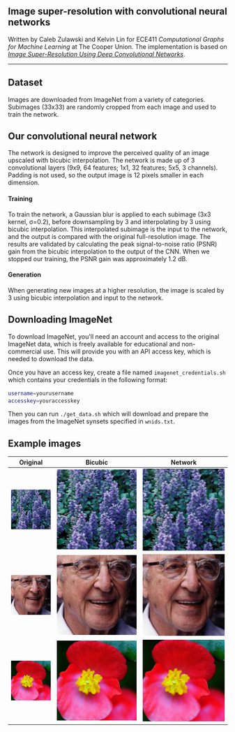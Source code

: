 ## Image super-resolution with convolutional neural networks

Written by Caleb Zulawski and Kelvin Lin for ECE411 *Computational Graphs for Machine Learning* at The Cooper Union.
The implementation is based on [*Image Super-Resolution Using Deep
Convolutional Networks*](https://arxiv.org/pdf/1501.00092v3.pdf).

---

## Dataset
Images are downloaded from ImageNet from a variety of categories.  Subimages (33x33) are randomly cropped from each image and used to train the network.

## Our convolutional neural network
The network is designed to improve the perceived quality of an image upscaled with bicubic interpolation.  The network is made up of 3 convolutional layers (9x9, 64 features; 1x1, 32 features; 5x5, 3 channels).  Padding is not used, so the output image is 12 pixels smaller in each dimension.
#### Training
To train the network, a Gaussian blur is applied to each subimage (3x3 kernel, σ=0.2), before downsampling by 3 and interpolating by 3 using bicubic interpolation.  This interpolated subimage is the input to the network, and the output is compared with the original full-resolution image.  The results are validated by calculating the peak signal-to-noise ratio (PSNR) gain from the bicubic interpolation to the output of the CNN.  When we stopped our training, the PSNR gain was approximately 1.2 dB. 
#### Generation
When generating new images at a higher resolution, the image is scaled by 3 using bicubic interpolation and input to the network.

## Downloading ImageNet
To download ImageNet, you'll need an account and access to the original ImageNet data, which is freely available for educational and non-commercial use.  This will provide you with an API access key, which is needed to download the data.

Once you have an access key, create a file named `imagenet_credentials.sh` which contains your credentials in the following format:

```bash
username=yourusername
accesskey=youraccesskey
```

Then you can run `./get_data.sh` which will download and prepare the images from the ImageNet synsets specified in `wnids.txt`.

## Example images

[01-input]: img/01-input.jpg
[01-bicubic]: img/01-bicubic.jpg
[01-output]: img/01-output.jpg
[02-input]: img/02-input.jpg
[02-bicubic]: img/02-bicubic.jpg
[02-output]: img/02-output.jpg
[03-input]: img/03-input.jpg
[03-bicubic]: img/03-bicubic.jpg
[03-output]: img/03-output.jpg


| Original    | Bicubic       | Network      |
| ----------- | ------------- | ------------ |
| ![01-input] | ![01-bicubic] | ![01-output] |
| ![02-input] | ![02-bicubic] | ![02-output] |
| ![03-input] | ![03-bicubic] | ![03-output] |
